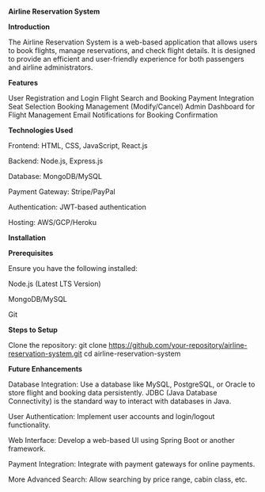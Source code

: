 **Airline Reservation System**

**Introduction**

The Airline Reservation System is a web-based application that allows users to book flights, manage reservations, and check flight details. It is designed to provide an efficient and user-friendly experience for both passengers and airline administrators.

**Features**

User Registration and Login
Flight Search and Booking
Payment Integration
Seat Selection
Booking Management (Modify/Cancel)
Admin Dashboard for Flight Management
Email Notifications for Booking Confirmation

**Technologies Used**

Frontend: HTML, CSS, JavaScript, React.js

Backend: Node.js, Express.js

Database: MongoDB/MySQL

Payment Gateway: Stripe/PayPal

Authentication: JWT-based authentication

Hosting: AWS/GCP/Heroku

**Installation**

**Prerequisites**

Ensure you have the following installed:

Node.js (Latest LTS Version)

MongoDB/MySQL

Git

**Steps to Setup**

Clone the repository:
git clone https://github.com/your-repository/airline-reservation-system.git
cd airline-reservation-system

**Future Enhancements**

Database Integration: Use a database like MySQL, PostgreSQL, or Oracle to store flight and booking data persistently. JDBC (Java Database Connectivity) is the standard way to interact with databases in Java.

User Authentication: Implement user accounts and login/logout functionality.

Web Interface: Develop a web-based UI using Spring Boot or another framework.

Payment Integration: Integrate with payment gateways for online payments.

More Advanced Search: Allow searching by price range, cabin class, etc.
